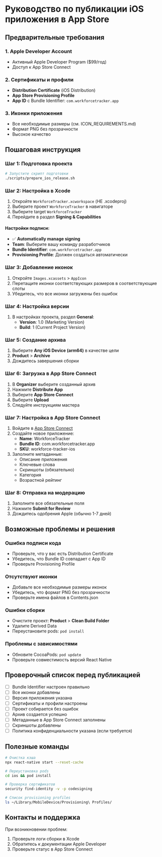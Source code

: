 # Руководство по публикации iOS приложения в App Store

## Предварительные требования

### 1. Apple Developer Account
- Активный Apple Developer Program ($99/год)
- Доступ к App Store Connect

### 2. Сертификаты и профили
- **Distribution Certificate** (iOS Distribution)
- **App Store Provisioning Profile**
- **App ID** с Bundle Identifier: `com.workforcetracker.app`

### 3. Иконки приложения
- Все необходимые размеры (см. ICON_REQUIREMENTS.md)
- Формат PNG без прозрачности
- Высокое качество

## Пошаговая инструкция

### Шаг 1: Подготовка проекта
```bash
# Запустите скрипт подготовки
./scripts/prepare_ios_release.sh
```

### Шаг 2: Настройка в Xcode
1. Откройте `WorkforceTracker.xcworkspace` (НЕ .xcodeproj)
2. Выберите проект `WorkforceTracker` в навигаторе
3. Выберите target `WorkforceTracker`
4. Перейдите в раздел **Signing & Capabilities**

#### Настройки подписи:
- ✅ **Automatically manage signing**
- **Team**: Выберите вашу команду разработчиков
- **Bundle Identifier**: `com.workforcetracker.app`
- **Provisioning Profile**: Должен создаться автоматически

### Шаг 3: Добавление иконок
1. Откройте `Images.xcassets` > `AppIcon`
2. Перетащите иконки соответствующих размеров в соответствующие слоты
3. Убедитесь, что все иконки загружены без ошибок

### Шаг 4: Настройка версии
1. В настройках проекта, раздел **General**:
   - **Version**: 1.0 (Marketing Version)
   - **Build**: 1 (Current Project Version)

### Шаг 5: Создание архива
1. Выберите **Any iOS Device (arm64)** в качестве цели
2. **Product** > **Archive**
3. Дождитесь завершения сборки

### Шаг 6: Загрузка в App Store Connect
1. В **Organizer** выберите созданный архив
2. Нажмите **Distribute App**
3. Выберите **App Store Connect**
4. Выберите **Upload**
5. Следуйте инструкциям мастера

### Шаг 7: Настройка в App Store Connect
1. Войдите в [App Store Connect](https://appstoreconnect.apple.com)
2. Создайте новое приложение:
   - **Name**: WorkforceTracker
   - **Bundle ID**: com.workforcetracker.app
   - **SKU**: workforce-tracker-ios
3. Заполните метаданные:
   - Описание приложения
   - Ключевые слова
   - Скриншоты (обязательно)
   - Категория
   - Возрастной рейтинг

### Шаг 8: Отправка на модерацию
1. Заполните все обязательные поля
2. Нажмите **Submit for Review**
3. Дождитесь одобрения Apple (обычно 1-7 дней)

## Возможные проблемы и решения

### Ошибка подписи кода
- Проверьте, что у вас есть Distribution Certificate
- Убедитесь, что Bundle ID совпадает с App ID
- Проверьте Provisioning Profile

### Отсутствуют иконки
- Добавьте все необходимые размеры иконок
- Убедитесь, что формат PNG без прозрачности
- Проверьте имена файлов в Contents.json

### Ошибки сборки
- Очистите проект: **Product** > **Clean Build Folder**
- Удалите Derived Data
- Переустановите pods: `pod install`

### Проблемы с зависимостями
- Обновите CocoaPods: `pod update`
- Проверьте совместимость версий React Native

## Проверочный список перед публикацией

- [ ] Bundle Identifier настроен правильно
- [ ] Все иконки добавлены
- [ ] Версия приложения указана
- [ ] Сертификаты и профили настроены
- [ ] Проект собирается без ошибок
- [ ] Архив создается успешно
- [ ] Метаданные в App Store Connect заполнены
- [ ] Скриншоты добавлены
- [ ] Политика конфиденциальности указана (если требуется)

## Полезные команды

```bash
# Очистка кэша
npx react-native start --reset-cache

# Переустановка pods
cd ios && pod install

# Проверка сертификатов
security find-identity -v -p codesigning

# Список provisioning profiles
ls ~/Library/MobileDevice/Provisioning\ Profiles/
```

## Контакты и поддержка

При возникновении проблем:
1. Проверьте логи сборки в Xcode
2. Обратитесь к документации Apple Developer
3. Проверьте статус в App Store Connect
